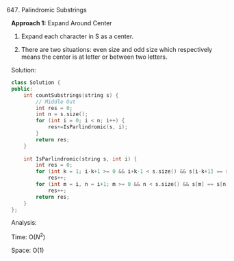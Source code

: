 647. Palindromic Substrings

**Approach 1:** Expand Around Center

1. Expand each character in S as a center.

2. There are two situations: even size and odd size which respectively means the center is at letter or between two letters.

Solution:

```C++
class Solution {
public:
    int countSubstrings(string s) {
        // Middle Out
        int res = 0;
        int n = s.size();
        for (int i = 0; i < n; i++) {
            res+=IsParlindromic(s, i);
        }
        return res;
    }
    
    int IsParlindromic(string s, int i) {
        int res = 0;
        for (int k = 1; i-k+1 >= 0 && i+k-1 < s.size() && s[i-k+1] == s[i+k-1]; k++)
            res++;
        for (int m = i, n = i+1; m >= 0 && n < s.size() && s[m] == s[n]; m--,n++)
            res++;
        return res;
    }
};
```



Analysis:

Time: O($N^2$)

Space: O(1)



